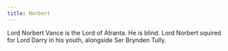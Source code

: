 ```yaml
---
title: Norbert
---
```


Lord Norbert Vance is the Lord of Atranta. He is blind. Lord Norbert squired for Lord Darry in his youth, alongside Ser Brynden Tully. 


